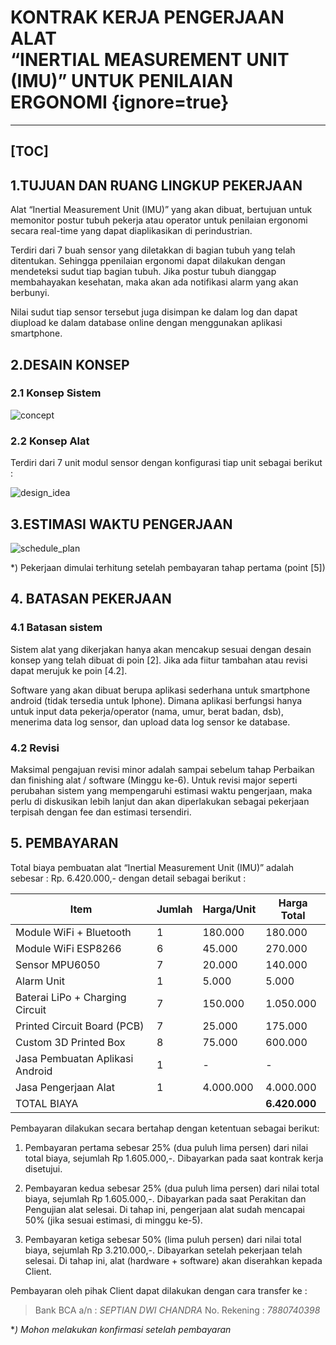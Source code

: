 # KONTRAK KERJA PENGERJAAN ALAT<br/>“INERTIAL MEASUREMENT UNIT (IMU)” UNTUK PENILAIAN ERGONOMI {ignore=true}

---
[TOC]
---

## 1.TUJUAN DAN RUANG LINGKUP PEKERJAAN
Alat “Inertial Measurement Unit (IMU)” yang akan dibuat, bertujuan untuk memonitor postur tubuh pekerja atau operator untuk penilaian ergonomi secara real-time yang dapat diaplikasikan di perindustrian.

Terdiri dari 7 buah sensor yang diletakkan di bagian tubuh yang telah ditentukan. Sehingga ppenilaian ergonomi dapat dilakukan dengan mendeteksi sudut tiap bagian tubuh. Jika postur tubuh dianggap membahayakan kesehatan, maka akan ada notifikasi alarm yang akan berbunyi. 

Nilai sudut tiap sensor tersebut juga disimpan ke dalam log dan dapat diupload ke dalam database online dengan menggunakan aplikasi smartphone.


## 2.DESAIN KONSEP

### 2.1 Konsep Sistem
![concept](/assets/concept.png)

### 2.2 Konsep Alat
Terdiri dari 7 unit modul sensor dengan konfigurasi tiap unit sebagai berikut :				

![design_idea](/assets/design_idea.png)

## 3.ESTIMASI WAKTU PENGERJAAN

![schedule_plan](/assets/schedule_plan.png)

*) Pekerjaan dimulai terhitung setelah pembayaran tahap pertama (point [5])


## 4. BATASAN PEKERJAAN

### 4.1 Batasan sistem
Sistem alat yang dikerjakan hanya akan mencakup sesuai dengan desain konsep yang telah dibuat di poin [2]. Jika ada fiitur tambahan atau revisi dapat merujuk ke poin [4.2].

Software yang akan dibuat berupa aplikasi sederhana untuk smartphone android (tidak tersedia untuk Iphone). Dimana aplikasi berfungsi hanya untuk input data pekerja/operator (nama, umur, berat badan, dsb), menerima data log sensor, dan upload data log sensor ke database.

### 4.2 Revisi
Maksimal pengajuan revisi minor adalah sampai sebelum tahap Perbaikan dan finishing alat / software (Minggu ke-6). Untuk revisi major seperti perubahan sistem yang mempengaruhi estimasi waktu pengerjaan, maka perlu di diskusikan lebih lanjut dan akan diperlakukan sebagai pekerjaan terpisah dengan fee dan estimasi tersendiri.


## 5. PEMBAYARAN
Total biaya pembuatan alat “Inertial Measurement Unit (IMU)” adalah sebesar :
Rp. 6.420.000,- dengan detail sebagai berikut :

| Item	| Jumlah	| Harga/Unit	| Harga Total	|
| ---	| ---		| ---			| ---			|
| Module WiFi + Bluetooth | 1 | 180.000 | 180.000 |
Module WiFi ESP8266 | 6 | 45.000 | 270.000 |
Sensor MPU6050 | 7  | 20.000  | 140.000 |
Alarm Unit | 1 | 5.000 | 5.000 |
Baterai LiPo + Charging Circuit | 7 | 150.000 | 1.050.000 |
Printed Circuit Board (PCB) | 7 | 25.000 | 175.000 |
Custom 3D Printed Box | 8 | 75.000 | 600.000 |
Jasa Pembuatan Aplikasi Android | 1 | - | - |
Jasa Pengerjaan Alat | 1 |	4.000.000 |	4.000.000 |
TOTAL BIAYA |||	**6.420.000** |

Pembayaran dilakukan secara bertahap dengan ketentuan sebagai berikut:

1. Pembayaran pertama sebesar 25% (dua puluh lima persen) dari nilai total biaya, sejumlah Rp 1.605.000,-. Dibayarkan pada saat kontrak kerja disetujui.

2. Pembayaran kedua sebesar 25% (dua puluh lima persen) dari nilai total biaya, sejumlah Rp 1.605.000,-. Dibayarkan pada saat Perakitan dan Pengujian alat selesai. Di tahap ini, pengerjaan alat sudah mencapai 50% (jika sesuai estimasi, di minggu ke-5).
 
3. Pembayaran ketiga sebesar 50% (lima puluh persen) dari nilai total biaya, sejumlah Rp 3.210.000,-. Dibayarkan setelah pekerjaan telah selesai. Di tahap ini, alat (hardware + software) akan diserahkan kepada Client.

Pembayaran oleh pihak Client dapat dilakukan dengan cara transfer ke : 

> Bank BCA a/n	: *SEPTIAN DWI CHANDRA*
> No. Rekening	: *7880740398*

**) Mohon melakukan konfirmasi setelah pembayaran*